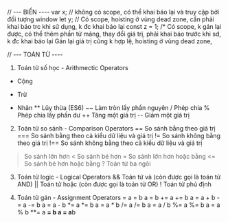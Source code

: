 // --- BIẾN ----
var x; // không có scope, có thể khai báo lại và truy cập bởi đối tượng window
let y; // Có scope, hoisting ở vùng dead zone, cần phải khai báo trc khi sử dụng, k đc khai báo lại
const z = 1; /*   Có scope, k gán lại được, có thể thêm phần tử mảng, thay đổi giá trị, phải khai báo trước khi sd, k đc khai báo lại
  Gán lại giá trị cũng k hợp lệ,  hoisting ở vùng dead zone,


// --- TOÁN TỬ ----

1. Toán tử số học - Arithmectic Operators
+	Cộng
-	Trừ
*	Nhân
**	Lũy thừa (ES6)
~~  Làm tròn lấy phần nguyên
/	Phép chia
%	Phép chia lấy phần dư
++	Tăng một giá trị
--	Giảm một giá trị

2. Toán tử so sánh - Comparison Operators
==	So sánh bằng theo giá trị
===	So sánh bằng theo cả kiểu dữ liệu và giá trị
!=	So sánh không bằng theo giá trị
!==	So sánh không bằng theo cả kiểu dữ liệu và giá trị
>	So sánh lớn hơn
<	So sánh bé hơn
>=	So sánh lớn hơn hoặc bằng
<=	So sánh bé hơn hoặc bằng
?	Toán tử ba ngôi

3. Toán tử logic - Logical Operators
&&	Toán tử và (còn được gọi là toán tử AND)
||	Toán tử hoặc (còn được gọi là toán tử OR)
!	Toán tử phủ định

4. Toán tử gán - Assignment Operators
=	a = b	a = b
+=	a += b	a = a + b
-=	a -= b	a = a - b
*=	a *= b	a = a * b
/=	a /= b	a = a / b
%=	a %= b	a = a % b
**=	a **= b	a = a**b